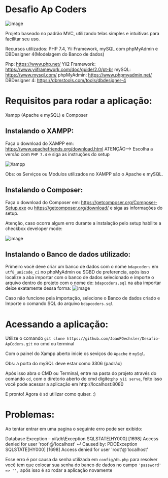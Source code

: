 # Desafio Ap Coders

![image](https://user-images.githubusercontent.com/54291049/150613998-5f2ed8a3-d8e9-49b8-abde-7125382bbc58.png)

Projeto baseado no padrão MVC, utilizando telas simples e intuitivas para facilitar seu uso. 

Recursos utilizados: PHP 7.4, Yii Framework, mySQL com phpMyAdmin e DBDesigner 4(Modelagem do Banco de dados)

Php: https://www.php.net/
Yii2 Framework: https://www.yiiframework.com/doc/guide/2.0/pt-br
mySQL: https://www.mysql.com/
phpMyAdmin: https://www.phpmyadmin.net/
DBDesigner 4: https://dbmstools.com/tools/dbdesigner-4

# Requisitos para rodar a aplicação:

Xampp (Apache e mySQL) e Composer

## Instalando o XAMPP:

Faça o download do XAMPP em: https://www.apachefriends.org/download.html
ATENÇÃO--> Escolha a versão com ```PHP 7.4``` e siga as instruções do setup 

![Xampp](https://user-images.githubusercontent.com/54291049/149547605-e47425b2-01da-47d0-850f-d5a78f2504a4.png)

Obs: os Serviços ou Modulos utilizados no XAMPP são o Apache e mySQL.

## Instalando o Composer:

Faça o download do Composer em: https://getcomposer.org/Composer-Setup.exe ou https://getcomposer.org/download/ e siga as informações do setup.

Atenção, caso ocorra algum erro durante a instalação pelo setup habilite a checkbox developer mode:

![image](https://user-images.githubusercontent.com/54291049/149763005-32bf2e3d-ac40-4bae-8169-4c6ee174550c.png)

## Instalando o Banco de dados utilizado:

Primeiro você deve criar um banco de dados com o nome ```bdapcoders``` em ```utf8_unicode_ci``` no phpMyAdmin ou SGBD de preferencia, após isso localize a aba importar com o banco de dados selecionado e importe o arquivo dentro do projeto com o nome de: ```bdapcoders.sql``` na aba importar deixe exatamente dessa forma:
![image](https://user-images.githubusercontent.com/54291049/149548734-37f79cd9-4d54-497d-9257-ae86c5f28ef9.png)

Caso não funcione pela importação, selecione o Banco de dados criado e Importe o comando SQL do arquivo ```bdapcoders.sql``` 

# Acessando a aplicação:

Utilize o comando ```git clone https://github.com/JoaoPOechsler/Desafio-ApCoders.git``` no cmd ou terminal

Com o painel do Xampp aberto inicie os seviços do ```Apache``` e ```mySql```.

Obs: a porta do mySQL deve estar como 3306 (padrão)

Após isso abra o CMD ou Terminal, entre na pasta do projeto através do comando ```cd```, com o diretorio aberto do cmd digite:```php yii serve```, feito isso você pode acessar a aplicação em 
http://localhost:8080

E pronto! Agora é só utilizar como quiser. :)

# Problemas:

Ao tentar entrar em uma pagina o seguinte erro pode ser exibido:

Database Exception – yii\db\Exception
SQLSTATE[HY000] [1698] Access denied for user 'root'@'localhost'
↵
Caused by: PDOException
SQLSTATE[HY000] [1698] Access denied for user 'root'@'localhost'

Esse erro é por causa da senha utilizada em ```config/db.php``` para resolver vocẽ tem que colocar sua senha do banco de dados no campo ```'password' => '',```
após isso é so rodar a aplicação novamente


